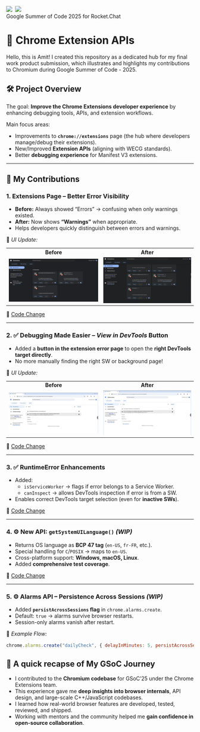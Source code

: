 [<img width="100" src="https://cdn.simpleicons.org/googlesummerofcode" />](#) &nbsp;[<img width="100" src="https://www.gstatic.com/images/branding/productlogos/chrome_chromium/v8/192px.svg" />](#)  
Google Summer of Code 2025 for Rocket.Chat

# 🚀 Chrome Extension APIs
Hello, this is Amit! I created this repository as a dedicated hub for my final work product submission, which illustrates and highlights my contributions to Chromium during Google Summer of Code - 2025. 

## 🛠️ Project Overview  
The goal: **Improve the Chrome Extensions developer experience** by enhancing debugging tools, APIs, and extension workflows.  

Main focus areas:  
- Improvements to **`chrome://extensions`** page (the hub where developers manage/debug their extensions).  
- New/Improved **Extension APIs** (aligning with WECG standards).  
- Better **debugging experience** for Manifest V3 extensions.  

---

## 🔨 My Contributions  

### 1. Extensions Page – Better Error Visibility  
- **Before:** Always showed “Errors” → confusing when only warnings existed.  
- **After:** Now shows **“Warnings”** when appropriate.  
- Helps developers quickly distinguish between errors and warnings.  

📸 *UI Update:*  
<table>
  <tr>
    <td align="center"><b>Before</b></td>
    <td align="center"><b>After</b></td>
  </tr>
  <tr>
    <td><img src="assets/warnings_before.png" width="400"/></td>
    <td><img src="assets/warnings_after.png" width="400"/></td>
  </tr>
</table>

🔗 [Code Change](https://chromium-review.googlesource.com/c/chromium/src/+/6639214)  

---

### 2. ✅ Debugging Made Easier – *View in DevTools* Button  
- Added a **button in the extension error page** to open the **right DevTools target directly**.  
- No more manually finding the right SW or background page!  

📸 *UI Update:*  
<table>
  <tr>
    <td align="center"><b>Before</b></td>
    <td align="center"><b>After</b></td>
  </tr>
  <tr>
    <td><img src="assets/devtools_before.png" width="400"/></td>
    <td><img src="assets/devtools_after.png" width="400"/></td>
  </tr>
</table>

🔗 [Code Change](https://chromium-review.googlesource.com/c/chromium/src/+/6702715)  

---

### 3. ✅ RuntimeError Enhancements  
- Added:  
  - `isServiceWorker` → flags if error belongs to a Service Worker.  
  - `canInspect` → allows DevTools inspection if error is from a SW.  
- Enables correct DevTools target selection (even for **inactive SWs**).  

🔗 [Code Change](https://chromium-review.googlesource.com/c/chromium/src/+/6830747)  

---

### 4. ⚙️ New API: `getSystemUILanguage()` *(WIP)*  
- Returns OS language as **BCP 47 tag** (`en-US`, `fr-FR`, etc.).  
- Special handling for `C`/`POSIX` → maps to `en-US`.  
- Cross-platform support: **Windows, macOS, Linux**.  
- Added **comprehensive test coverage**.  

🔗 [Code Change](https://chromium-review.googlesource.com/c/chromium/src/+/6790185)  

---

### 5. ⚙️ Alarms API – Persistence Across Sessions *(WIP)*  
- Added **`persistAcrossSessions` flag** in `chrome.alarms.create`.  
- Default: `true` → alarms survive browser restarts.  
- Session-only alarms vanish after restart.  

📸 *Example Flow:*  
```js
chrome.alarms.create("dailyCheck", { delayInMinutes: 5, persistAcrossSessions: true });
```



## 📌 A quick recapse of My GSoC Journey  
- I contributed to the **Chromium codebase** for GSoC’25 under the Chrome Extensions team.  
- This experience gave me **deep insights into browser internals**, API design, and large-scale C++/JavaScript codebases.  
- I learned how real-world browser features are developed, tested, reviewed, and shipped.  
- Working with mentors and the community helped me **gain confidence in open-source collaboration**.  

